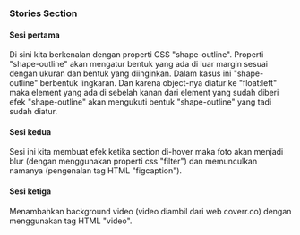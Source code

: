 ### Stories Section

#### Sesi pertama
Di sini kita berkenalan dengan properti CSS "shape-outline". Properti "shape-outline" akan mengatur bentuk yang ada di luar margin sesuai dengan ukuran dan bentuk yang diinginkan. Dalam kasus ini "shape-outline" berbentuk lingkaran. Dan karena object-nya diatur ke "float:left" maka element yang ada di sebelah kanan dari element yang sudah diberi efek "shape-outline" akan mengukuti bentuk "shape-outline" yang tadi sudah diatur.

#### Sesi kedua
Sesi ini kita membuat efek ketika section di-hover maka foto akan menjadi blur (dengan menggunakan properti css "filter") dan memunculkan namanya (pengenalan tag HTML "figcaption").

#### Sesi ketiga
Menambahkan background video (video diambil dari web coverr.co) dengan menggunakan tag HTML "video".
